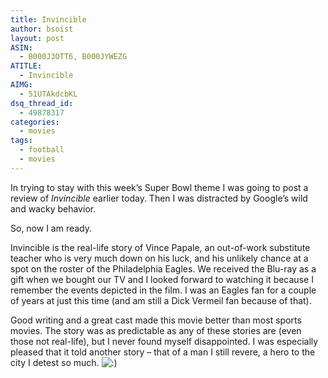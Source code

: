 ```yaml
---
title: Invincible
author: bsoist
layout: post
ASIN:
  - B000J3OTT6, B000JYWEZG
ATITLE:
  - Invincible
AIMG:
  - 51UTAkdcbKL
dsq_thread_id:
  - 49878317
categories:
  - movies
tags:
  - football
  - movies
---
```

In trying to stay with this week&#8217;s Super Bowl theme I was going to post a review of *Invincible* earlier today. Then I was distracted by Google&#8217;s wild and wacky behavior.

So, now I am ready. 

Invincible is the real-life story of Vince Papale, an out-of-work substitute teacher who is very much down on his luck, and his unlikely chance at a spot on the roster of the Philadelphia Eagles. We received the Blu-ray as a gift when we bought our TV and I looked forward to watching it because I remember the events depicted in the film. I was an Eagles fan for a couple of years at just this time (and am still a Dick Vermeil fan because of that). 

Good writing and a great cast made this movie better than most sports movies. The story was as predictable as any of these stories are (even those not real-life), but I never found myself disappointed. I was especially pleased that it told another story &#8211; that of a man I still revere, a hero to the city I detest so much. <img src='http://archive.whsjr.soistmann.com/oped/wp-includes/images/smilies/icon_smile.gif' alt=':)' class='wp-smiley' />
